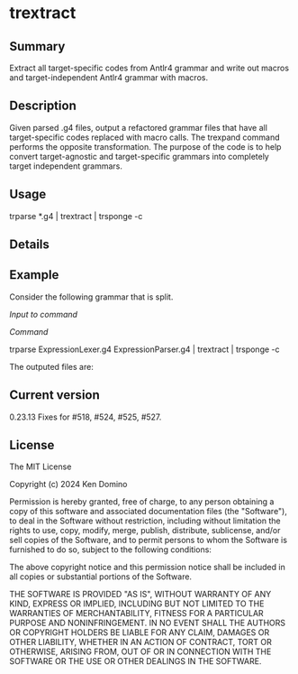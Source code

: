 # trextract

## Summary

Extract all target-specific codes from Antlr4 grammar and write
out macros and target-independent Antlr4 grammar with macros.

## Description

Given parsed .g4 files, output a refactored grammar files that
have all target-specific codes replaced with macro calls. The
trexpand command performs the opposite transformation. The purpose
of the code is to help convert target-agnostic and target-specific
grammars into completely target independent grammars.

## Usage

trparse *.g4 | trextract | trsponge -c

## Details

## Example

Consider the following grammar that is split.

_Input to command_

_Command_

trparse ExpressionLexer.g4 ExpressionParser.g4 | trextract | trsponge -c

The outputed files are:

## Current version

0.23.13 Fixes for #518, #524, #525, #527.

## License

The MIT License

Copyright (c) 2024 Ken Domino

Permission is hereby granted, free of charge, 
to any person obtaining a copy of this software and 
associated documentation files (the "Software"), to 
deal in the Software without restriction, including 
without limitation the rights to use, copy, modify, 
merge, publish, distribute, sublicense, and/or sell 
copies of the Software, and to permit persons to whom 
the Software is furnished to do so, 
subject to the following conditions:

The above copyright notice and this permission notice 
shall be included in all copies or substantial portions of the Software.

THE SOFTWARE IS PROVIDED "AS IS", WITHOUT WARRANTY OF ANY KIND, 
EXPRESS OR IMPLIED, INCLUDING BUT NOT LIMITED TO THE WARRANTIES 
OF MERCHANTABILITY, FITNESS FOR A PARTICULAR PURPOSE AND NONINFRINGEMENT. 
IN NO EVENT SHALL THE AUTHORS OR COPYRIGHT HOLDERS BE LIABLE FOR 
ANY CLAIM, DAMAGES OR OTHER LIABILITY, WHETHER IN AN ACTION OF CONTRACT, 
TORT OR OTHERWISE, ARISING FROM, OUT OF OR IN CONNECTION WITH THE 
SOFTWARE OR THE USE OR OTHER DEALINGS IN THE SOFTWARE.

